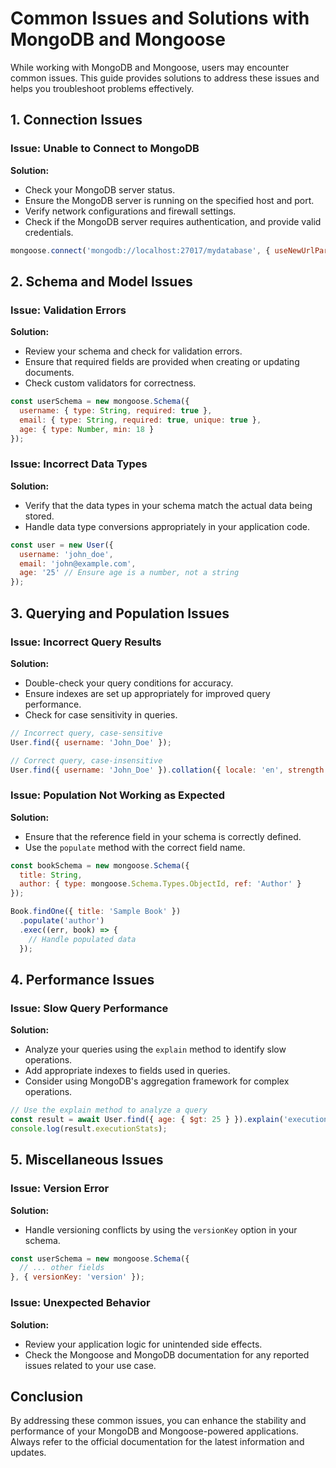 # Common Issues and Solutions with MongoDB and Mongoose

While working with MongoDB and Mongoose, users may encounter common issues. This guide provides solutions to address these issues and helps you troubleshoot problems effectively.

## 1. Connection Issues

### Issue: Unable to Connect to MongoDB

**Solution:**
- Check your MongoDB server status.
- Ensure the MongoDB server is running on the specified host and port.
- Verify network configurations and firewall settings.
- Check if the MongoDB server requires authentication, and provide valid credentials.

```javascript
mongoose.connect('mongodb://localhost:27017/mydatabase', { useNewUrlParser: true, useUnifiedTopology: true });
```

## 2. Schema and Model Issues

### Issue: Validation Errors

**Solution:**
- Review your schema and check for validation errors.
- Ensure that required fields are provided when creating or updating documents.
- Check custom validators for correctness.

```javascript
const userSchema = new mongoose.Schema({
  username: { type: String, required: true },
  email: { type: String, required: true, unique: true },
  age: { type: Number, min: 18 }
});
```

### Issue: Incorrect Data Types

**Solution:**
- Verify that the data types in your schema match the actual data being stored.
- Handle data type conversions appropriately in your application code.

```javascript
const user = new User({
  username: 'john_doe',
  email: 'john@example.com',
  age: '25' // Ensure age is a number, not a string
});
```

## 3. Querying and Population Issues

### Issue: Incorrect Query Results

**Solution:**
- Double-check your query conditions for accuracy.
- Ensure indexes are set up appropriately for improved query performance.
- Check for case sensitivity in queries.

```javascript
// Incorrect query, case-sensitive
User.find({ username: 'John_Doe' });

// Correct query, case-insensitive
User.find({ username: 'John_Doe' }).collation({ locale: 'en', strength: 2 });
```

### Issue: Population Not Working as Expected

**Solution:**
- Ensure that the reference field in your schema is correctly defined.
- Use the `populate` method with the correct field name.

```javascript
const bookSchema = new mongoose.Schema({
  title: String,
  author: { type: mongoose.Schema.Types.ObjectId, ref: 'Author' }
});

Book.findOne({ title: 'Sample Book' })
  .populate('author')
  .exec((err, book) => {
    // Handle populated data
  });
```

## 4. Performance Issues

### Issue: Slow Query Performance

**Solution:**
- Analyze your queries using the `explain` method to identify slow operations.
- Add appropriate indexes to fields used in queries.
- Consider using MongoDB's aggregation framework for complex operations.

```javascript
// Use the explain method to analyze a query
const result = await User.find({ age: { $gt: 25 } }).explain('executionStats');
console.log(result.executionStats);
```

## 5. Miscellaneous Issues

### Issue: Version Error

**Solution:**
- Handle versioning conflicts by using the `versionKey` option in your schema.

```javascript
const userSchema = new mongoose.Schema({
  // ... other fields
}, { versionKey: 'version' });
```

### Issue: Unexpected Behavior

**Solution:**
- Review your application logic for unintended side effects.
- Check the Mongoose and MongoDB documentation for any reported issues related to your use case.

## Conclusion

By addressing these common issues, you can enhance the stability and performance of your MongoDB and Mongoose-powered applications. Always refer to the official documentation for the latest information and updates.